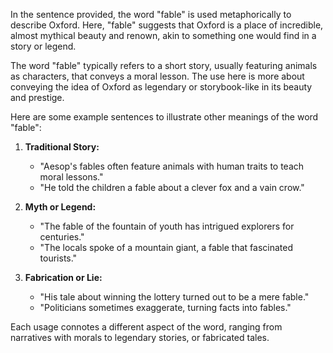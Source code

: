 In the sentence provided, the word "fable" is used metaphorically to describe Oxford. Here, "fable" suggests that Oxford is a place of incredible, almost mythical beauty and renown, akin to something one would find in a story or legend.

The word "fable" typically refers to a short story, usually featuring animals as characters, that conveys a moral lesson. The use here is more about conveying the idea of Oxford as legendary or storybook-like in its beauty and prestige.

Here are some example sentences to illustrate other meanings of the word "fable":

1. **Traditional Story:**
   - "Aesop's fables often feature animals with human traits to teach moral lessons."
   - "He told the children a fable about a clever fox and a vain crow."

2. **Myth or Legend:**
   - "The fable of the fountain of youth has intrigued explorers for centuries."
   - "The locals spoke of a mountain giant, a fable that fascinated tourists."

3. **Fabrication or Lie:**
   - "His tale about winning the lottery turned out to be a mere fable."
   - "Politicians sometimes exaggerate, turning facts into fables."

Each usage connotes a different aspect of the word, ranging from narratives with morals to legendary stories, or fabricated tales.